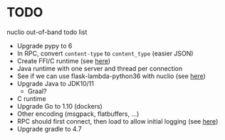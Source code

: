 # TODO

nuclio out-of-band todo list

- Upgrade pypy to 6
- In RPC, convert `content-type` to `content_type` (easier JSON)
- Create FFI/C runtime (see [here][721])
- Java runtime with one server and thread per connection
- See if we can use flask-lambda-python36 with nuclio (see [here][flask])
- Upgrade Java to JDK10/11
    - Graal?
- C runtime
- Upgrade Go to 1.10 (dockers)
- Other encoding (msgpack, flatbuffers, ...)
- RPC should first connect, then load to allow initial logging (see [here][580])
- Upgrade gradle to 4.7


[flask]: https://andrewgriffithsonline.com/blog/180412-deploy-flask-api-any-serverless-cloud-platform/
[721]: https://github.com/nuclio/nuclio/issues/721
[580]: https://github.com/nuclio/nuclio/issues/580
